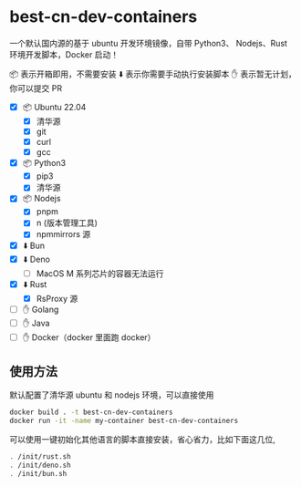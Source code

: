 # best-cn-dev-containers

一个默认国内源的基于 ubuntu 开发环境镜像，自带 Python3、 Nodejs、Rust 环境开发脚本，Docker 启动！

📦 表示开箱即用，不需要安装
⬇️ 表示你需要手动执行安装脚本
✋ 表示暂无计划，你可以提交 PR

-   [x] 📦 Ubuntu 22.04
    -   [x] 清华源
    -   [x] git
    -   [x] curl
    -   [x] gcc
-   [x] 📦 Python3
    -   [x] pip3
    -   [x] 清华源
-   [x] 📦 Nodejs
    -   [x] pnpm
    -   [x] n (版本管理工具)
    -   [x] npmmirrors 源
-   [x] ⬇️ Bun
-   [x] ⬇️ Deno
    -   [ ] MacOS M 系列芯片的容器无法运行
-   [x] ⬇️ Rust
    -   [x] RsProxy 源
-   [ ] ✋ Golang
-   [ ] ✋ Java
-   [ ] ✋ Docker（docker 里面跑 docker）

## 使用方法

默认配置了清华源 ubuntu 和 nodejs 环境，可以直接使用

```bash
docker build . -t best-cn-dev-containers
docker run -it -name my-container best-cn-dev-containers
```

可以使用一键初始化其他语言的脚本直接安装，省心省力，比如下面这几位,

```bash
. /init/rust.sh
. /init/deno.sh
. /init/bun.sh
```
